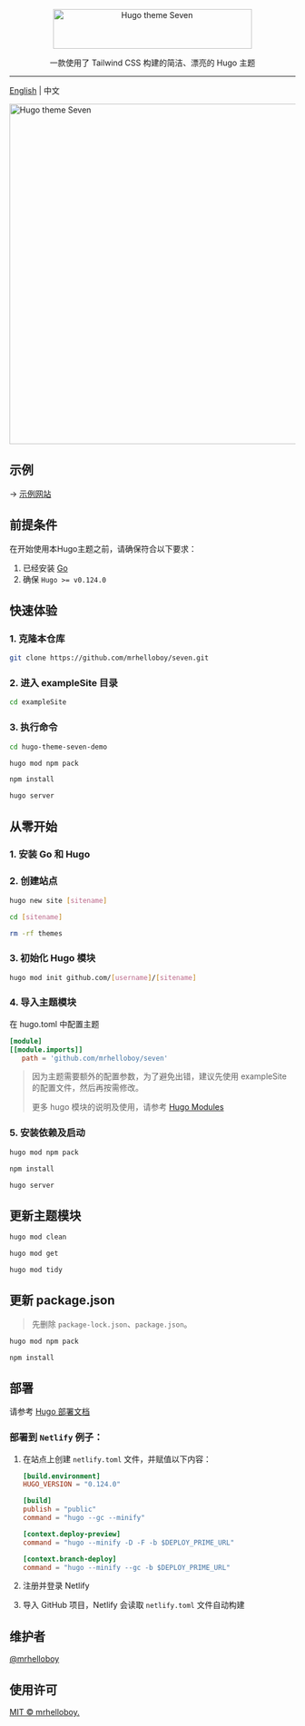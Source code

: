 <p align="center">
  <a href="https://hugoseven.netlify.app/" target="_blank">
    <picture>
      <source media="(prefers-color-scheme: dark)" srcset="https://hugoseven.netlify.app/images/logo-footer.svg">
      <source media="(prefers-color-scheme: light)" srcset="https://hugoseven.netlify.app/images/logo.svg">
      <img alt="Hugo theme Seven" src="https://hugoseven.netlify.app/images/logo.svg" width="350" height="70" style="max-width: 100%;">
    </picture>
  </a>
</p>

<p align="center">
  一款使用了 Tailwind CSS 构建的简洁、漂亮的 Hugo 主题
</p>

---

[English](./README.md) | 中文

<img alt="Hugo theme Seven" src="https://hugoseven.netlify.app/images/screenshot.webp" width="600">

## 示例

→ [示例网站](https://hugoseven.netlify.app/)

## 前提条件

在开始使用本Hugo主题之前，请确保符合以下要求：

1. 已经安装 [Go](https://go.dev/dl/)
2. 确保 `Hugo >= v0.124.0`

## 快速体验

### 1. 克隆本仓库

```sh
git clone https://github.com/mrhelloboy/seven.git
```

### 2. 进入 exampleSite 目录

```sh
cd exampleSite
```

### 3. 执行命令

```sh
cd hugo-theme-seven-demo

hugo mod npm pack

npm install

hugo server
```

## 从零开始

### 1. 安装 Go 和 Hugo

### 2. 创建站点

```sh
hugo new site [sitename]

cd [sitename]

rm -rf themes
```

### 3. 初始化 Hugo 模块

```sh
hugo mod init github.com/[username]/[sitename]
```

### 4. 导入主题模块

在 hugo.toml 中配置主题

```toml
[module]
[[module.imports]]
   path = 'github.com/mrhelloboy/seven'
```

> 因为主题需要额外的配置参数，为了避免出错，建议先使用 exampleSite 的配置文件，然后再按需修改。
>
> 更多 hugo 模块的说明及使用，请参考 [Hugo Modules](https://gohugo.io/hugo-modules/)

### 5. 安装依赖及启动

```sh
hugo mod npm pack

npm install

hugo server
```

## 更新主题模块

```bash
hugo mod clean

hugo mod get

hugo mod tidy
```

## 更新 package.json

> 先删除 `package-lock.json`、`package.json`。

```bash
hugo mod npm pack

npm install
```

## 部署

请参考 [Hugo 部署文档](https://gohugo.io/hosting-and-deployment/)

### 部署到 `Netlify` 例子：

1. 在站点上创建 `netlify.toml` 文件，并赋值以下内容：

   ```toml
   [build.environment]
   HUGO_VERSION = "0.124.0"

   [build]
   publish = "public"
   command = "hugo --gc --minify"

   [context.deploy-preview]
   command = "hugo --minify -D -F -b $DEPLOY_PRIME_URL"

   [context.branch-deploy]
   command = "hugo --minify --gc -b $DEPLOY_PRIME_URL"
   ```

2. 注册并登录 Netlify

3. 导入 GitHub 项目，Netlify 会读取 `netlify.toml` 文件自动构建

## 维护者

[@mrhelloboy](https://github.com/mrhelloboy)

## 使用许可

[MIT © mrhelloboy.](./LICENSE)
